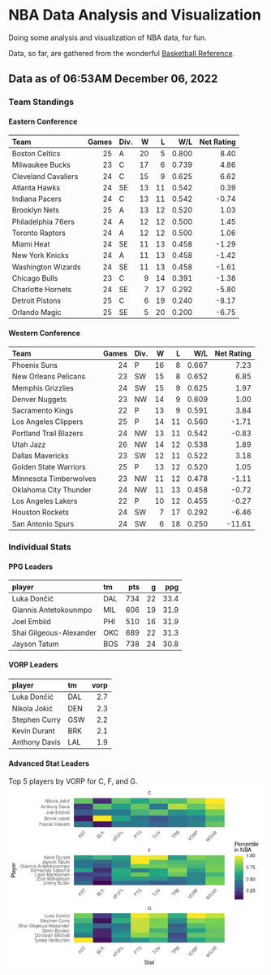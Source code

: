 # NBA Data Analysis and Visualization

Doing some analysis and visualization of NBA data, for fun.

Data, so far, are gathered from the wonderful [Basketball
Reference](https://www.basketball-reference.com/).

## Data as of 06:53AM December 06, 2022

### Team Standings

#### Eastern Conference

| Team                | Games | Div. |   W |   L |   W/L | Net Rating |
|:--------------------|------:|:-----|----:|----:|------:|-----------:|
| Boston Celtics      |    25 | A    |  20 |   5 | 0.800 |       8.40 |
| Milwaukee Bucks     |    23 | C    |  17 |   6 | 0.739 |       4.86 |
| Cleveland Cavaliers |    24 | C    |  15 |   9 | 0.625 |       6.62 |
| Atlanta Hawks       |    24 | SE   |  13 |  11 | 0.542 |       0.39 |
| Indiana Pacers      |    24 | C    |  13 |  11 | 0.542 |      -0.74 |
| Brooklyn Nets       |    25 | A    |  13 |  12 | 0.520 |       1.03 |
| Philadelphia 76ers  |    24 | A    |  12 |  12 | 0.500 |       1.45 |
| Toronto Raptors     |    24 | A    |  12 |  12 | 0.500 |       1.06 |
| Miami Heat          |    24 | SE   |  11 |  13 | 0.458 |      -1.29 |
| New York Knicks     |    24 | A    |  11 |  13 | 0.458 |      -1.42 |
| Washington Wizards  |    24 | SE   |  11 |  13 | 0.458 |      -1.61 |
| Chicago Bulls       |    23 | C    |   9 |  14 | 0.391 |      -1.38 |
| Charlotte Hornets   |    24 | SE   |   7 |  17 | 0.292 |      -5.80 |
| Detroit Pistons     |    25 | C    |   6 |  19 | 0.240 |      -8.17 |
| Orlando Magic       |    25 | SE   |   5 |  20 | 0.200 |      -6.75 |

#### Western Conference

| Team                   | Games | Div. |   W |   L |   W/L | Net Rating |
|:-----------------------|------:|:-----|----:|----:|------:|-----------:|
| Phoenix Suns           |    24 | P    |  16 |   8 | 0.667 |       7.23 |
| New Orleans Pelicans   |    23 | SW   |  15 |   8 | 0.652 |       6.85 |
| Memphis Grizzlies      |    24 | SW   |  15 |   9 | 0.625 |       1.97 |
| Denver Nuggets         |    23 | NW   |  14 |   9 | 0.609 |       1.00 |
| Sacramento Kings       |    22 | P    |  13 |   9 | 0.591 |       3.84 |
| Los Angeles Clippers   |    25 | P    |  14 |  11 | 0.560 |      -1.71 |
| Portland Trail Blazers |    24 | NW   |  13 |  11 | 0.542 |      -0.83 |
| Utah Jazz              |    26 | NW   |  14 |  12 | 0.538 |       1.89 |
| Dallas Mavericks       |    23 | SW   |  12 |  11 | 0.522 |       3.18 |
| Golden State Warriors  |    25 | P    |  13 |  12 | 0.520 |       1.05 |
| Minnesota Timberwolves |    23 | NW   |  11 |  12 | 0.478 |      -1.11 |
| Oklahoma City Thunder  |    24 | NW   |  11 |  13 | 0.458 |      -0.72 |
| Los Angeles Lakers     |    22 | P    |  10 |  12 | 0.455 |      -0.27 |
| Houston Rockets        |    24 | SW   |   7 |  17 | 0.292 |      -6.46 |
| San Antonio Spurs      |    24 | SW   |   6 |  18 | 0.250 |     -11.61 |

### Individual Stats

#### PPG Leaders

| player                  | tm  | pts |   g |  ppg |
|:------------------------|:----|----:|----:|-----:|
| Luka Dončić             | DAL | 734 |  22 | 33.4 |
| Giannis Antetokounmpo   | MIL | 606 |  19 | 31.9 |
| Joel Embiid             | PHI | 510 |  16 | 31.9 |
| Shai Gilgeous-Alexander | OKC | 689 |  22 | 31.3 |
| Jayson Tatum            | BOS | 738 |  24 | 30.8 |

#### VORP Leaders

| player        | tm  | vorp |
|:--------------|:----|-----:|
| Luka Dončić   | DAL |  2.7 |
| Nikola Jokić  | DEN |  2.3 |
| Stephen Curry | GSW |  2.2 |
| Kevin Durant  | BRK |  2.1 |
| Anthony Davis | LAL |  1.9 |

#### Advanced Stat Leaders

Top 5 players by VORP for C, F, and G.
![](README_files/figure-gfm/README-unnamed-chunk-7-1.png)<!-- -->
